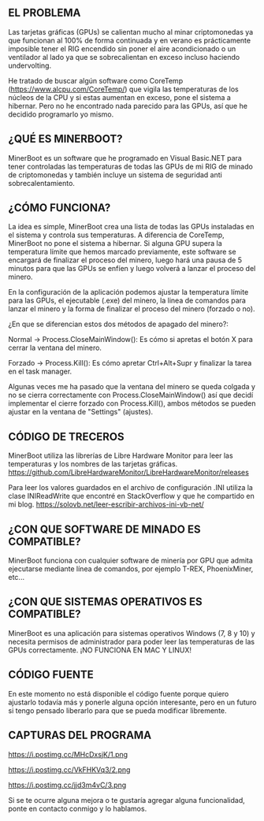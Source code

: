EL PROBLEMA
------------------
Las tarjetas gráficas (GPUs) se calientan mucho al minar criptomonedas ya que funcionan al 100% de forma continuada y en verano es prácticamente imposible tener el RIG encendido
sin poner el aire acondicionado o un ventilador al lado ya que se sobrecalientan en exceso incluso haciendo undervolting.

He tratado de buscar algún software como CoreTemp (https://www.alcpu.com/CoreTemp/) que vigila las temperaturas de los núcleos de la CPU y si estas aumentan en exceso, pone el sistema a hibernar. Pero no he encontrado nada parecido para las GPUs, así que he decidido programarlo yo mismo.


¿QUÉ ES MINERBOOT?
------------------
MinerBoot es un software que he programado en Visual Basic.NET para tener controladas las temperaturas de todas las GPUs de mi RIG de minado de criptomonedas y también incluye un sistema de seguridad anti sobrecalentamiento.


¿CÓMO FUNCIONA?
---------------
La idea es simple, MinerBoot crea una lista de todas las GPUs instaladas en el sistema y controla sus temperaturas. A diferencia de CoreTemp, MinerBoot no pone el sistema a hibernar. Si alguna GPU supera la temperatura límite que hemos marcado previamente, este software se encargará de finalizar el proceso del minero, luego hará una pausa de 5 minutos para que las GPUs se enfíen y luego volverá a lanzar el proceso del minero.

En la configuración de la aplicación podemos ajustar la temperatura límite para las GPUs, el ejecutable (.exe) del minero, la linea de comandos para lanzar el minero
y la forma de finalizar el proceso del minero (forzado o no). 

¿En que se diferencian estos dos métodos de apagado del minero?:

Normal  -> Process.CloseMainWindow(): Es cómo si apretas el botón X para cerrar la ventana del minero.

Forzado -> Process.Kill(): Es cómo apretar Ctrl+Alt+Supr y finalizar la tarea en el task manager.

Algunas veces me ha pasado que la ventana del minero se queda colgada y no se cierra correctamente con Process.CloseMainWindow() así que decidí implementar el cierre forzado con Process.Kill(), ambos métodos se pueden ajustar en la ventana de "Settings" (ajustes).


CÓDIGO DE TRECEROS
------------------
MinerBoot utiliza las librerías de Libre Hardware Monitor para leer las temperaturas y los nombres de las tarjetas gráficas.
https://github.com/LibreHardwareMonitor/LibreHardwareMonitor/releases

Para leer los valores guardados en el archivo de configuración .INI utiliza la clase INIReadWrite que encontré en StackOverflow y que he compartido en mi blog.
https://solovb.net/leer-escribir-archivos-ini-vb-net/


¿CON QUE SOFTWARE DE MINADO ES COMPATIBLE?
------------------------------------------
MinerBoot funciona con cualquier software de minería por GPU que admita ejecutarse mediante línea de comandos, por ejemplo T-REX, PhoenixMiner, etc...


¿CON QUE SISTEMAS OPERATIVOS ES COMPATIBLE?
------------------------------------------
MinerBoot es una aplicación para sistemas operativos Windows (7, 8 y 10) y necesita permisos de administrador para poder leer las temperaturas de las GPUs correctamente.
¡NO FUNCIONA EN MAC Y LINUX!


CÓDIGO FUENTE
-------------
En este momento no está disponible el código fuente porque quiero ajustarlo todavía más y ponerle alguna opción interesante, pero en un futuro si tengo pensado liberarlo para que se pueda modificar libremente.


CAPTURAS DEL PROGRAMA
---------------------
https://i.postimg.cc/MHcDxsjK/1.png

https://i.postimg.cc/VkFHKVq3/2.png

https://i.postimg.cc/jjd3m4vC/3.png


Si se te ocurre alguna mejora o te gustaría agregar alguna funcionalidad, ponte en contacto conmigo y lo hablamos.
